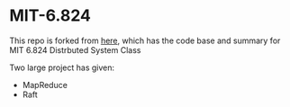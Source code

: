 # MIT-6.824
This repo is forked from [here](https://github.com/chaozh/MIT-6.824),
which has the code base and summary for MIT 6.824 Distrbuted System Class

Two large project has given:

- MapReduce
- Raft
